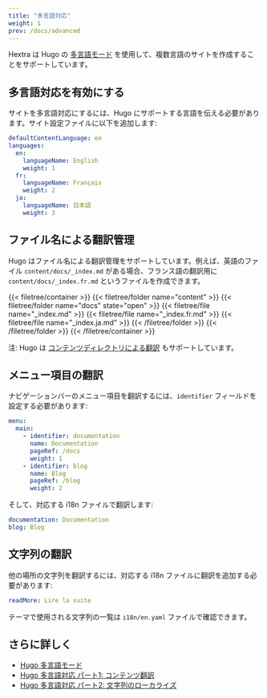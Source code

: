 ```yaml
---
title: "多言語対応"
weight: 1
prev: /docs/advanced
---
```


Hextra は Hugo の [多言語モード](https://gohugo.io/content-management/multilingual/) を使用して、複数言語のサイトを作成することをサポートしています。

<!--more-->

## 多言語対応を有効にする

サイトを多言語対応にするには、Hugo にサポートする言語を伝える必要があります。サイト設定ファイルに以下を追加します:

```yaml {filename="hugo.yaml"}
defaultContentLanguage: en
languages:
  en:
    languageName: English
    weight: 1
  fr:
    languageName: Français
    weight: 2
  ja:
    languageName: 日本語
    weight: 3
```

## ファイル名による翻訳管理

Hugo はファイル名による翻訳管理をサポートしています。例えば、英語のファイル `content/docs/_index.md` がある場合、フランス語の翻訳用に `content/docs/_index.fr.md` というファイルを作成できます。

{{< filetree/container >}}
  {{< filetree/folder name="content" >}}
    {{< filetree/folder name="docs" state="open" >}}
      {{< filetree/file name="_index.md" >}}
      {{< filetree/file name="_index.fr.md" >}}
      {{< filetree/file name="_index.ja.md" >}}
    {{< /filetree/folder >}}
  {{< /filetree/folder >}}
{{< /filetree/container >}}

注: Hugo は [コンテンツディレクトリによる翻訳](https://gohugo.io/content-management/multilingual/#translation-by-content-directory) もサポートしています。

## メニュー項目の翻訳

ナビゲーションバーのメニュー項目を翻訳するには、`identifier` フィールドを設定する必要があります:

```yaml {filename="hugo.yaml"}
menu:
  main:
    - identifier: documentation
      name: Documentation
      pageRef: /docs
      weight: 1
    - identifier: blog
      name: Blog
      pageRef: /blog
      weight: 2
```

そして、対応する i18n ファイルで翻訳します:

```yaml {filename="i18n/fr.yaml"}
documentation: Documentation
blog: Blog
```

## 文字列の翻訳

他の場所の文字列を翻訳するには、対応する i18n ファイルに翻訳を追加する必要があります:

```yaml {filename="i18n/fr.yaml"}
readMore: Lire la suite
```

テーマで使用される文字列の一覧は `i18n/en.yaml` ファイルで確認できます。

## さらに詳しく

- [Hugo 多言語モード](https://gohugo.io/content-management/multilingual/)
- [Hugo 多言語対応 パート1: コンテンツ翻訳](https://www.regisphilibert.com/blog/2018/08/hugo-multilingual-part-1-managing-content-translation/)
- [Hugo 多言語対応 パート2: 文字列のローカライズ](https://www.regisphilibert.com/blog/2018/08/hugo-multilingual-part-2-i18n-string-localization/)